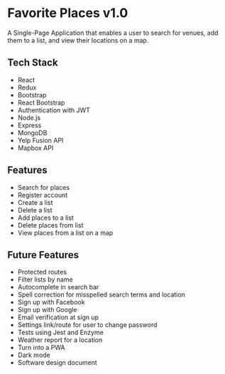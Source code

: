 # Favorite Places v1.0

A Single-Page Application that enables a user to search for venues, add them to a list, and view their locations on a map.

## Tech Stack

- React
- Redux
- Bootstrap
- React Bootstrap
- Authentication with JWT
- Node.js
- Express
- MongoDB
- Yelp Fusion API
- Mapbox API

## Features

- Search for places
- Register account
- Create a list
- Delete a list
- Add places to a list
- Delete places from list
- View places from a list on a map

## Future Features

- Protected routes
- Filter lists by name
- Autocomplete in search bar
- Spell correction for misspelled search terms and location
- Sign up with Facebook
- Sign up with Google
- Email verification at sign up
- Settings link/route for user to change password
- Tests using Jest and Enzyme
- Weather report for a location
- Turn into a PWA
- Dark mode
- Software design document
